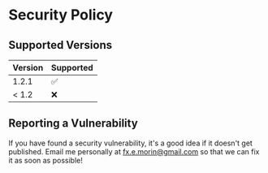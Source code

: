 # Security Policy

## Supported Versions

| Version | Supported          |
| ------- | ------------------ |
| 1.2.1   | :white_check_mark: |
| < 1.2   | :x:                |

## Reporting a Vulnerability

If you have found a security vulnerability, it's a good idea if it doesn't get published. Email me personally at fx.e.morin@gmail.com so that we can fix it as soon as possible!
